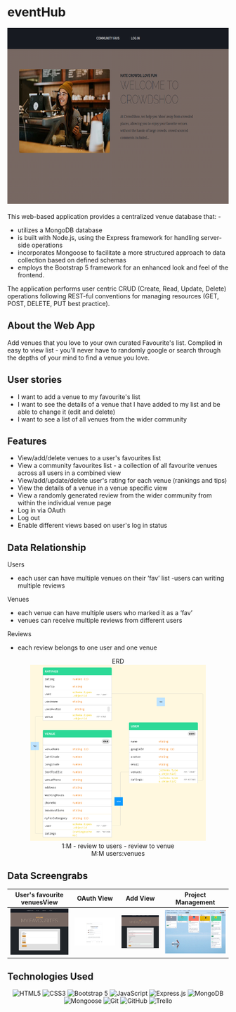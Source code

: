# eventHub

<div align="center">

  <img src="./public/images/homePg.png" width="700" height="400">

</div>

<div align="left">
<br>
This web-based application provides a centralized venue database that: 
- 

- utilizes a MongoDB database 
- is built with Node.js, using the Express framework for handling server-side operations
- incorporates Mongoose to facilitate a more structured approach to data collection based on defined schemas
- employs the Bootstrap 5 framework for an enhanced look and feel of the frontend. 

The application performs user centric CRUD (Create, Read, Update, Delete) operations following REST-ful conventions for managing resources (GET, POST, DELETE, PUT best practice).

## About the Web App

Add venues that you love to your own curated Favourite's list. Complied in easy to view list - you'll never have to randomly google or search through the depths of your mind to find a venue you love.

## User stories
- I want to add a venue to my favourite's list
- I want to see the details of a venue that I have added to my list and be able to change it (edit and delete)
- I want to see a list of all venues from the wider community 

## Features

- View/add/delete venues to a user's favourites list
- View a community favourites list - a collection of all favourite venues across all users in a combined view
- View/add/update/delete user's rating for each venue (rankings and tips)
- View the details of a venue in a venue specific view
- View a randomly generated review from the wider community from within the individual venue page
- Log in via OAuth
- Log out
- Enable different views based on user's log in status
</div>

<div align="left">

## Data Relationship
Users 
- each user can have multiple venues on their ‘fav’ list
-users can writing multiple reviews

Venues 
- each venue can have multiple users who marked it as a ‘fav’
- venues can receive multiple reviews from different users

Reviews
- each review belongs to one user and one venue 

<div align="center">
ERD <br>
<img src="./public/images/datav2.png" width="400" height="400">
<br>
1:M
- review to users
- review to venue
<br>
M:M
 users:venues
</div>


</div>

<div align="left">

## Data Screengrabs
| User's favourite venuesView                                                                      | OAuth View                                                                                    | Add View                                                                       | Project Management                                                    |
| ------------------------------------------------------------------------------ | ------------------------------------------------------------------------------------------------ | ------------------------------------------------------------------------------------- | ---------------------------------------------------------------------- |
| <img src="./public/images/myFav.png" title="User's curated venue list"> | <img src="./public/images/OAuth.png" title="OAuth log in page" /> | <img src="./public/images/addVenue.png" title="Add a view view" /> | <img src="./public/images/trello.png" title="View of project board" /> |

</div>


<div align="left">

## Technologies Used

<div align="center">

![HTML5](https://img.shields.io/badge/-HTML5-05122A?style=flat&logo=html5)
![CSS3](https://img.shields.io/badge/-CSS3-05122A?style=flat&logo=css3)
![Bootstrap 5](https://img.shields.io/badge/-Bootstrap%205-05122A?style=flat&logo=bootstrap)
![JavaScript](https://img.shields.io/badge/-JavaScript-05122A?style=flat&logo=javascript)
![Express.js](https://img.shields.io/badge/-Express.js-05122A?style=flat&logo=express)
![MongoDB](https://img.shields.io/badge/-MongoDB-05122A?style=flat&logo=mongodb)
![Mongoose](https://img.shields.io/badge/-Mongoose-05122A?style=flat&logo=mongoose)
![Git](https://img.shields.io/badge/-Git-05122A?style=flat&logo=git)
![GitHub](https://img.shields.io/badge/-GitHub-05122A?style=flat&logo=github)
![Trello](https://img.shields.io/badge/-Trello-05122A?style=flat&logo=trello)

</div>

</div>
